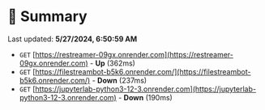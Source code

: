 # 📖 Summary
Last updated: **5/27/2024, 6:50:59 AM**

- `GET` [https://restreamer-09gx.onrender.com](https://restreamer-09gx.onrender.com) - **Up** (362ms)
- `GET` [https://filestreambot-b5k6.onrender.com/](https://filestreambot-b5k6.onrender.com/) - **Down** (237ms)
- `GET` [https://jupyterlab-python3-12-3.onrender.com](https://jupyterlab-python3-12-3.onrender.com) - **Down** (190ms)
